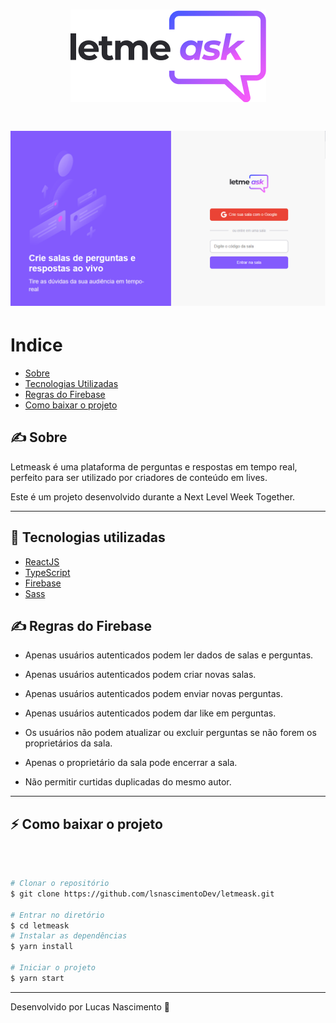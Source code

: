 <h1 align="center">
<img src="public/logo.png"/>

<h1 align="center">
<img src="public/home.png"/>



# Indice

- [Sobre](#-sobre)
- [Tecnologias Utilizadas](#-tecnologias-utilizadas)
- [Regras do Firebase](#-regras-firebase)
- [Como baixar o projeto](#-como-baixar-o-projeto)


## ✍ Sobre

Letmeask é uma plataforma de perguntas e respostas em tempo real, perfeito para ser utilizado por criadores de conteúdo em lives.

Este é um projeto desenvolvido durante a Next Level Week Together.

---

## 🔧 Tecnologias utilizadas


- [ReactJS](https://reactjs.org)
- [TypeScript](https://www.typescriptlang.org)
- [Firebase](https://firebase.google.com/?hl=pt)
- [Sass](https://sass-lang.com/guide)


## ✍ Regras do Firebase

- Apenas usuários autenticados podem ler dados de salas e perguntas.

- Apenas usuários autenticados podem criar novas salas.

- Apenas usuários autenticados podem enviar novas perguntas.

- Apenas usuários autenticados podem dar like em perguntas.

- Os usuários não podem atualizar ou excluir perguntas se não forem os proprietários da sala.

- Apenas o proprietário da sala pode encerrar a sala.

- Não permitir curtidas duplicadas do mesmo autor.

---

## ⚡ Como baixar o projeto
</br>

```bash

# Clonar o repositório
$ git clone https://github.com/lsnascimentoDev/letmeask.git

# Entrar no diretório
$ cd letmeask
# Instalar as dependências
$ yarn install

# Iniciar o projeto
$ yarn start
```


---

Desenvolvido por Lucas Nascimento 💪

